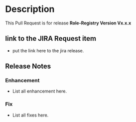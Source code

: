 # Description

This Pull Request is for release **Role-Registry Version Vx.x.x**

## link to the JIRA Request item

- put the link here to the jira release.

## Release Notes

### Enhancement

- List all enhancement here.

### Fix

- List all fixes here.
